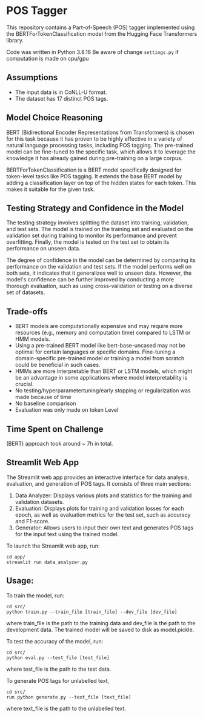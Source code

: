 # POS Tagger
This repository contains a Part-of-Speech (POS) tagger implemented using the BERTForTokenClassification model from the Hugging Face Transformers library.

Code was written in Python 3.8.16
Be aware of change `settings.py` if computation is made on cpu/gpu
## Assumptions
- The input data is in CoNLL-U format.
- The dataset has 17 distinct POS tags.

## Model Choice Reasoning
BERT (Bidirectional Encoder Representations from Transformers) is chosen for this task because it has proven to be highly effective in a variety of natural language processing tasks, including POS tagging. The pre-trained model can be fine-tuned to the specific task, which allows it to leverage the knowledge it has already gained during pre-training on a large corpus.

BERTForTokenClassification is a BERT model specifically designed for token-level tasks like POS tagging. It extends the base BERT model by adding a classification layer on top of the hidden states for each token. This makes it suitable for the given task.

## Testing Strategy and Confidence in the Model
The testing strategy involves splitting the dataset into training, validation, and test sets. The model is trained on the training set and evaluated on the validation set during training to monitor its performance and prevent overfitting. Finally, the model is tested on the test set to obtain its performance on unseen data.

The degree of confidence in the model can be determined by comparing its performance on the validation and test sets. If the model performs well on both sets, it indicates that it generalizes well to unseen data. However, the model's confidence can be further improved by conducting a more thorough evaluation, such as using cross-validation or testing on a diverse set of datasets.

## Trade-offs
- BERT models are computationally expensive and may require more resources (e.g., memory and computation time) compared to LSTM or HMM models.
- Using a pre-trained BERT model like bert-base-uncased may not be optimal for certain languages or specific domains. Fine-tuning a domain-specific pre-trained model or training a model from scratch could be beneficial in such cases.
- HMMs are more interpretable than BERT or LSTM models, which might be an advantage in some applications where model interpretability is crucial.
- No testing/hyperparametertuning/early stopping or regularization was made because of time
- No baseline comparison
- Evaluation was only made on token Level
## Time Spent on Challenge
(BERT) approach took around ~ 7h in total.

## Streamlit Web App
The Streamlit web app provides an interactive interface for data analysis, evaluation, and generation of POS tags. It consists of three main sections:

1. Data Analyzer: Displays various plots and statistics for the training and validation datasets.
2. Evaluation: Displays plots for training and validation losses for each epoch, as well as evaluation metrics for the test set, such as accuracy and F1-score.
3. Generator: Allows users to input their own text and generates POS tags for the input text using the trained model.

To launch the Streamlit web app, run:
```
cd app/
streamlit run data_analyzer.py
```

## Usage:
To train the model, run: 
``` 
cd src/
python train.py --train_file [train_file] --dev_file [dev_file] 
``` 
where train_file is the path to the training data and dev_file is the path to the development data. The trained model will be saved to disk as model.pickle.

To test the accuracy of the model, run:
``` 
cd src/
python eval.py --test_file [test_file]
``` 
where test_file is the path to the test data.

To generate POS tags for unlabelled text, 
```
cd src/
run python generate.py --text_file [text_file]
```
where text_file is the path to the unlabelled text.


